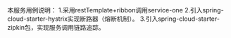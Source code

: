 本服务用例说明：
1.采用restTemplate+ribbon调用service-one
2.引入spring-cloud-starter-hystrix实现断路器（熔断机制）。
3.引入spring-cloud-starter-zipkin包，实现服务调用链路追踪。

